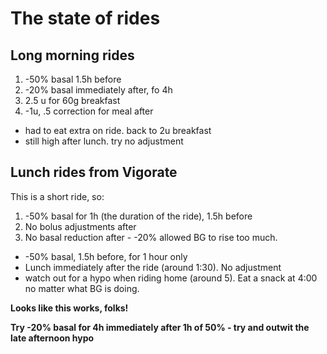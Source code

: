 # The state of rides

## Long morning rides

1. -50% basal 1.5h before
2. -20% basal immediately after, fo 4h
3. 2.5 u for 60g breakfast
4. -1u, .5 correction for meal after

- had to eat extra on ride. back to 2u breakfast
- still high after lunch. try no adjustment

## Lunch rides from Vigorate

This is a short ride, so:

1. -50% basal for 1h (the duration of the ride), 1.5h before
2. No bolus adjustments after
3. No basal reduction after - -20% allowed BG to rise too much.

- -50% basal, 1.5h before, for 1 hour only
- Lunch immediately after the ride (around 1:30). No adjustment
- watch out for a hypo when riding home (around 5). Eat a snack at 4:00 no matter what BG is doing.

**Looks like this works, folks!**

**Try -20% basal for 4h immediately after 1h of 50% - try and outwit the late afternoon hypo**
